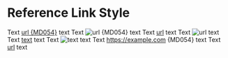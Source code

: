 # Reference Link Style

Text [url {MD054}](https://example.com) text
Text ![url {MD054}](https://example.com) text
Text [url] text
Text ![url] text
Text [text][url] text
Text ![text][url] text
Text <https://example.com> {MD054} text
Text [url][] text

[url]: https://example.com

<!-- markdownlint-configure-file {
  "link-image-style": {
    "style": "reference_only"
  }
} -->
